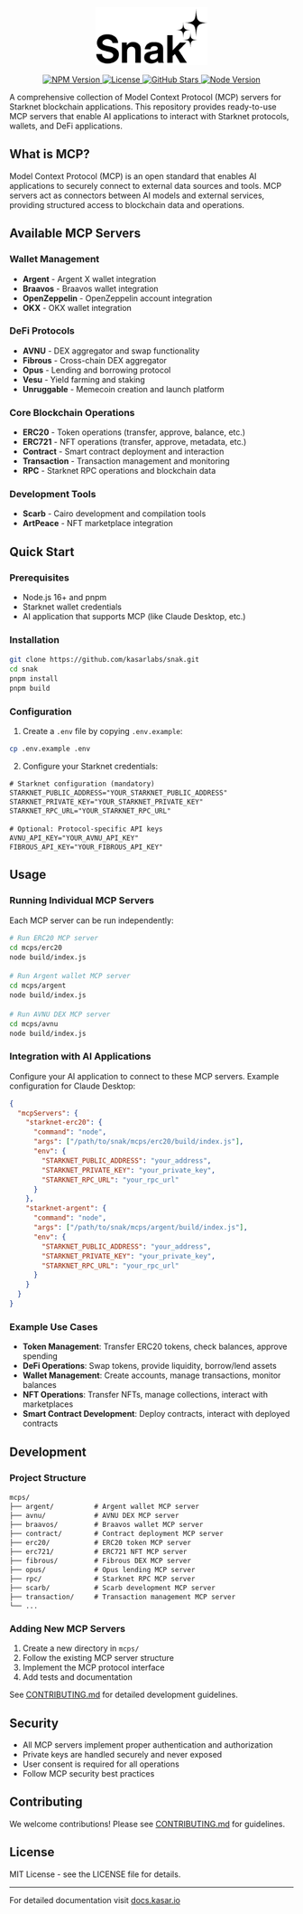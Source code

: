 <div align="center">
  <picture>
    <!-- For users in dark mode, load a white logo -->
    <source media="(prefers-color-scheme: dark)" srcset="https://github.com/KasarLabs/brand/blob/main/projects/snak/snak-full-white-alpha.png?raw=true">
    <!-- Default image for light mode -->
    <img src="https://github.com/KasarLabs/brand/blob/main/projects/snak/snak-full-black-alpha.png?raw=true" width="200" alt="Snak Logo">
  </picture>

<p>
<a href="https://www.npmjs.com/package/starknet-agent-kit">
<img src="https://img.shields.io/npm/v/starknet-agent-kit.svg" alt="NPM Version" />
</a>
<a href="https://github.com/kasarlabs/snak/blob/main/LICENSE">
<img src="https://img.shields.io/npm/l/starknet-agent-kit.svg" alt="License" />
</a>
<a href="https://github.com/kasarlabs/snak/stargazers">
<img src="https://img.shields.io/github/stars/kasarlabs/snak.svg" alt="GitHub Stars" />
</a>
<a href="https://nodejs.org">
<img src="https://img.shields.io/node/v/starknet-agent-kit.svg" alt="Node Version" />
</a>
</p>
</div>

A comprehensive collection of Model Context Protocol (MCP) servers for Starknet blockchain applications. This repository provides ready-to-use MCP servers that enable AI applications to interact with Starknet protocols, wallets, and DeFi applications.

## What is MCP?

Model Context Protocol (MCP) is an open standard that enables AI applications to securely connect to external data sources and tools. MCP servers act as connectors between AI models and external services, providing structured access to blockchain data and operations.

## Available MCP Servers

### Wallet Management

- **Argent** - Argent X wallet integration
- **Braavos** - Braavos wallet integration
- **OpenZeppelin** - OpenZeppelin account integration
- **OKX** - OKX wallet integration

### DeFi Protocols

- **AVNU** - DEX aggregator and swap functionality
- **Fibrous** - Cross-chain DEX aggregator
- **Opus** - Lending and borrowing protocol
- **Vesu** - Yield farming and staking
- **Unruggable** - Memecoin creation and launch platform

### Core Blockchain Operations

- **ERC20** - Token operations (transfer, approve, balance, etc.)
- **ERC721** - NFT operations (transfer, approve, metadata, etc.)
- **Contract** - Smart contract deployment and interaction
- **Transaction** - Transaction management and monitoring
- **RPC** - Starknet RPC operations and blockchain data

### Development Tools

- **Scarb** - Cairo development and compilation tools
- **ArtPeace** - NFT marketplace integration

## Quick Start

### Prerequisites

- Node.js 16+ and pnpm
- Starknet wallet credentials
- AI application that supports MCP (like Claude Desktop, etc.)

### Installation

```bash
git clone https://github.com/kasarlabs/snak.git
cd snak
pnpm install
pnpm build
```

### Configuration

1. Create a `.env` file by copying `.env.example`:

```bash
cp .env.example .env
```

2. Configure your Starknet credentials:

```env
# Starknet configuration (mandatory)
STARKNET_PUBLIC_ADDRESS="YOUR_STARKNET_PUBLIC_ADDRESS"
STARKNET_PRIVATE_KEY="YOUR_STARKNET_PRIVATE_KEY"
STARKNET_RPC_URL="YOUR_STARKNET_RPC_URL"

# Optional: Protocol-specific API keys
AVNU_API_KEY="YOUR_AVNU_API_KEY"
FIBROUS_API_KEY="YOUR_FIBROUS_API_KEY"
```

## Usage

### Running Individual MCP Servers

Each MCP server can be run independently:

```bash
# Run ERC20 MCP server
cd mcps/erc20
node build/index.js

# Run Argent wallet MCP server
cd mcps/argent
node build/index.js

# Run AVNU DEX MCP server
cd mcps/avnu
node build/index.js
```

### Integration with AI Applications

Configure your AI application to connect to these MCP servers. Example configuration for Claude Desktop:

```json
{
  "mcpServers": {
    "starknet-erc20": {
      "command": "node",
      "args": ["/path/to/snak/mcps/erc20/build/index.js"],
      "env": {
        "STARKNET_PUBLIC_ADDRESS": "your_address",
        "STARKNET_PRIVATE_KEY": "your_private_key",
        "STARKNET_RPC_URL": "your_rpc_url"
      }
    },
    "starknet-argent": {
      "command": "node",
      "args": ["/path/to/snak/mcps/argent/build/index.js"],
      "env": {
        "STARKNET_PUBLIC_ADDRESS": "your_address",
        "STARKNET_PRIVATE_KEY": "your_private_key",
        "STARKNET_RPC_URL": "your_rpc_url"
      }
    }
  }
}
```

### Example Use Cases

- **Token Management**: Transfer ERC20 tokens, check balances, approve spending
- **DeFi Operations**: Swap tokens, provide liquidity, borrow/lend assets
- **Wallet Management**: Create accounts, manage transactions, monitor balances
- **NFT Operations**: Transfer NFTs, manage collections, interact with marketplaces
- **Smart Contract Development**: Deploy contracts, interact with deployed contracts

## Development

### Project Structure

```
mcps/
├── argent/          # Argent wallet MCP server
├── avnu/            # AVNU DEX MCP server
├── braavos/         # Braavos wallet MCP server
├── contract/        # Contract deployment MCP server
├── erc20/           # ERC20 token MCP server
├── erc721/          # ERC721 NFT MCP server
├── fibrous/         # Fibrous DEX MCP server
├── opus/            # Opus lending MCP server
├── rpc/             # Starknet RPC MCP server
├── scarb/           # Scarb development MCP server
├── transaction/     # Transaction management MCP server
└── ...
```

### Adding New MCP Servers

1. Create a new directory in `mcps/`
2. Follow the existing MCP server structure
3. Implement the MCP protocol interface
4. Add tests and documentation

See [CONTRIBUTING.md](CONTRIBUTING.md) for detailed development guidelines.

## Security

- All MCP servers implement proper authentication and authorization
- Private keys are handled securely and never exposed
- User consent is required for all operations
- Follow MCP security best practices

## Contributing

We welcome contributions! Please see [CONTRIBUTING.md](CONTRIBUTING.md) for guidelines.

## License

MIT License - see the LICENSE file for details.

---

For detailed documentation visit [docs.kasar.io](https://docs.kasar.io)
